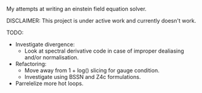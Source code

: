 My attempts at writing an einstein field equation solver.

DISCLAIMER: This project is under active work and currently doesn't work.

TODO:
- Investigate divergence:
    - Look at spectral derivative code in case of improper dealiasing and/or normalisation.
- Refactoring:
    - Move away from 1 + log() slicing for gauge condition.
    - Investigate using BSSN and Z4c formulations.
- Parrelelize more hot loops.
